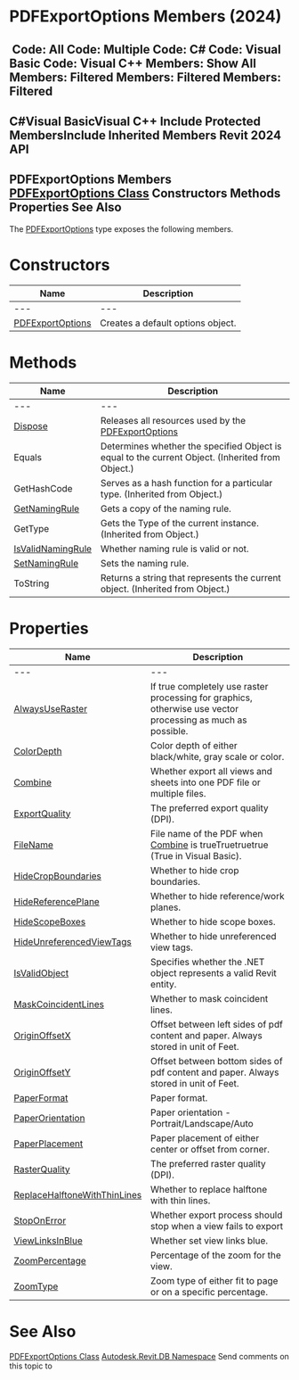 # PDFExportOptions Members (2024)

﻿
 Code: All Code: Multiple Code: C# Code: Visual Basic Code: Visual C++  Members: Show All Members: Filtered Members: Filtered Members: Filtered   
---  
C#Visual BasicVisual C++
Include Protected MembersInclude Inherited Members
Revit 2024 API  
---  
PDFExportOptions Members  
[PDFExportOptions Class](e4236fc8-f8e7-fc74-1b81-9e3a4d9e966b.md "PDFExportOptions Class") Constructors Methods Properties See Also  
---  
The [PDFExportOptions](e4236fc8-f8e7-fc74-1b81-9e3a4d9e966b.md "PDFExportOptions Class") type exposes the following members.
# Constructors
| Name | Description |
| --- | --- |
| --- | --- | --- |
| [PDFExportOptions](7ad4a32e-e9f0-2808-a6bd-49965389f80c.md "PDFExportOptions Constructor") | Creates a default options object. |

# Methods
| Name | Description |
| --- | --- |
| --- | --- | --- |
| [Dispose](db86e000-b370-db8a-4fa8-35304e25b3b7.md "Dispose Method") | Releases all resources used by the [PDFExportOptions](e4236fc8-f8e7-fc74-1b81-9e3a4d9e966b.md "PDFExportOptions Class") |
| Equals | Determines whether the specified Object is equal to the current Object. (Inherited from Object.) |
| GetHashCode | Serves as a hash function for a particular type.  (Inherited from Object.) |
| [GetNamingRule](34fea483-aaa2-6762-a622-57fdc324499f.md "GetNamingRule Method") | Gets a copy of the naming rule. |
| GetType | Gets the Type of the current instance. (Inherited from Object.) |
| [IsValidNamingRule](b03aa274-2edd-0b87-fc11-2d9611f655ae.md "IsValidNamingRule Method") | Whether naming rule is valid or not. |
| [SetNamingRule](87d53eae-bd18-3ff0-e5e6-38de5a018cdf.md "SetNamingRule Method") | Sets the naming rule. |
| ToString | Returns a string that represents the current object. (Inherited from Object.) |

# Properties
| Name | Description |
| --- | --- |
| --- | --- | --- |
| [AlwaysUseRaster](57082915-eb49-d59d-8aa0-f16e7e8a95e0.md "AlwaysUseRaster Property") | If true completely use raster processing for graphics, otherwise use vector processing as much as possible. |
| [ColorDepth](a27be705-d2a1-fe02-3d25-f42e37ac9d3e.md "ColorDepth Property") | Color depth of either black/white, gray scale or color. |
| [Combine](65f97585-8c92-b52e-93dd-8a6b4bfc5a1a.md "Combine Property") | Whether export all views and sheets into one PDF file or multiple files. |
| [ExportQuality](2ee4b042-4df2-1c59-9429-1ed3bf829e82.md "ExportQuality Property") | The preferred export quality (DPI). |
| [FileName](26f04248-487f-bb5a-d04a-95c7b63a4394.md "FileName Property") | File name of the PDF when [Combine](65f97585-8c92-b52e-93dd-8a6b4bfc5a1a.md "Combine Property") is trueTruetruetrue (True in Visual Basic). |
| [HideCropBoundaries](60fae919-9378-d895-8248-306c46675e23.md "HideCropBoundaries Property") | Whether to hide crop boundaries. |
| [HideReferencePlane](2eb29b33-3aa0-a747-dc9f-934054113f80.md "HideReferencePlane Property") | Whether to hide reference/work planes. |
| [HideScopeBoxes](c78e7b44-2c66-838f-9b89-0f8c919f4ecf.md "HideScopeBoxes Property") | Whether to hide scope boxes. |
| [HideUnreferencedViewTags](ccdf2c36-37ca-4512-bd05-81c5a01c0361.md "HideUnreferencedViewTags Property") | Whether to hide unreferenced view tags. |
| [IsValidObject](acac437f-85e1-4d1f-7df0-58997886550c.md "IsValidObject Property") | Specifies whether the .NET object represents a valid Revit entity. |
| [MaskCoincidentLines](156b076a-a811-51d9-686a-5bf879c2ff89.md "MaskCoincidentLines Property") | Whether to mask coincident lines. |
| [OriginOffsetX](07ba4e7e-c834-a34b-9017-9d868f201524.md "OriginOffsetX Property") | Offset between left sides of pdf content and paper. Always stored in unit of Feet. |
| [OriginOffsetY](cf7c0249-4590-8b34-a11e-fb55aa3c2498.md "OriginOffsetY Property") | Offset between bottom sides of pdf content and paper. Always stored in unit of Feet. |
| [PaperFormat](76b7ab91-364a-aa06-9dbb-89fee0527665.md "PaperFormat Property") | Paper format. |
| [PaperOrientation](3ccb2457-63ec-c918-abfa-94662ce6650f.md "PaperOrientation Property") | Paper orientation - Portrait/Landscape/Auto |
| [PaperPlacement](dc751e92-5a01-49c4-6287-6a7c0ef6490a.md "PaperPlacement Property") | Paper placement of either center or offset from corner. |
| [RasterQuality](e5b82a4c-4585-dc83-74d3-ce544d66c1fb.md "RasterQuality Property") | The preferred raster quality (DPI). |
| [ReplaceHalftoneWithThinLines](c45f8d1f-d494-2218-24c4-8ffdb81ec72b.md "ReplaceHalftoneWithThinLines Property") | Whether to replace halftone with thin lines. |
| [StopOnError](97abfd1a-d0bf-b42a-5d08-784da32a062b.md "StopOnError Property") | Whether export process should stop when a view fails to export |
| [ViewLinksInBlue](a97c492c-3cc6-8d4c-15c6-6391dd514e1a.md "ViewLinksInBlue Property") | Whether set view links blue. |
| [ZoomPercentage](1e41aa52-cb4a-811e-d750-5d7a6f500299.md "ZoomPercentage Property") | Percentage of the zoom for the view. |
| [ZoomType](4ed01f69-6d62-03fb-575f-86d90ceab522.md "ZoomType Property") | Zoom type of either fit to page or on a specific percentage. |

# See Also
[PDFExportOptions Class](e4236fc8-f8e7-fc74-1b81-9e3a4d9e966b.md "PDFExportOptions Class")
[Autodesk.Revit.DB Namespace](87546ba7-461b-c646-cbb1-2cb8f5bff8b2.md "Autodesk.Revit.DB Namespace")
Send comments on this topic to 